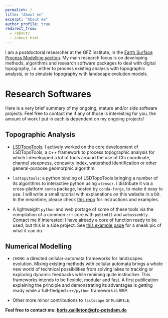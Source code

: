 ```yaml
---
permalink: /
title: "About me"
excerpt: "About me"
author_profile: true
redirect_from: 
  - /about/
  - /about.html
---
```


I am a postdoctoral researcher at the GFZ institute, in the [Earth Surface Process Modelling section](https://www.gfz-potsdam.de/en/staff/boris-gailleton/). My main research focus is on developing methods, algorithms and research software packages to deal with digital topography, _i.e._ either to process existing analysis with topographic analysis, or to simulate topography with landscape evolution models. 

<!-- Feel free to have a look on my [Research Projects]https://bgailleton.github.io/Research/) for details! -->

# Research Softwares

Here is a very brief summary of my ongoing, mature and/or side software projects. Feel free to contact me if any of those is interesting for you, the amount of work I put in each is dependent on my ongoing projects!

## Topographic Analysis

- [LSDTopoTools](https://lsdtopotools.github.io): I actively worked on the core development of LSDTopoTools, a c++ framework to process topographic analysis for which I developped a lot of tools around the use of Chi coordinate, channel steepness, concavity index, watershed identification or other general-purpose geomorphic algorithm.

- `lsdtopytools`: a python binding of LSDTopoTools bringing a number of its algorithms to interactive python using `xtensor`. I distribute it via a cross-platform `conda` package, hosted by `conda-forge`, to make it easy to use. I will write a small tutorial with explanations on this website in a bit. In the meantime, please check [this repo](https://github.com/LSDtopotools/lsdtt_notebooks/tree/master/lsdtopytools) for instructions and examples.

- A lightweight `python` and web portage of some of these tools via the compilation of a common `c++` core with `pybind11` and `webassembly`. Contact me if interested: I have already a core of function ready to be used, but this is a side project. See [this example page](https://bgailleton.github.io/three_test/) for a sneak pic of what it can do.

## Numerical Modelling

- `CHONK`: a directed cellular-automata frameworks for landscapes evolution. Mixing existing methods with cellular automata brings a whole new world of technical possibilities from solving lakes to tracking or exploring dynamic feedbacks while remining quite instinctive. This frameworks intends to be flexible, modular and fast. A first publication explaining the principle and demonstrating its advantages is getting ready while a full-fledged `c++/python` framework is WIP.

- Other more minor contributions to `fastscape` or `MuddPILE`.

**Feel free to contact me: boris.gailleton@gfz-potsdam.de**